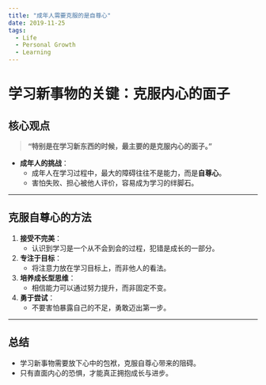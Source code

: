 ```yaml
---
title: "成年人需要克服的是自尊心"
date: 2019-11-25
tags:
  - Life
  - Personal Growth
  - Learning
---
```


# 学习新事物的关键：克服内心的面子

## 核心观点
> **“特别是在学习新东西的时候，最主要的是克服内心的面子。”**

- **成年人的挑战**：
  - 成年人在学习过程中，最大的障碍往往不是能力，而是**自尊心**。
  - 害怕失败、担心被他人评价，容易成为学习的绊脚石。

---

## 克服自尊心的方法
1. **接受不完美**：
   - 认识到学习是一个从不会到会的过程，犯错是成长的一部分。
2. **专注于目标**：
   - 将注意力放在学习目标上，而非他人的看法。
3. **培养成长型思维**：
   - 相信能力可以通过努力提升，而非固定不变。
4. **勇于尝试**：
   - 不要害怕暴露自己的不足，勇敢迈出第一步。

---

## 总结
- 学习新事物需要放下心中的包袱，克服自尊心带来的阻碍。
- 只有直面内心的恐惧，才能真正拥抱成长与进步。
